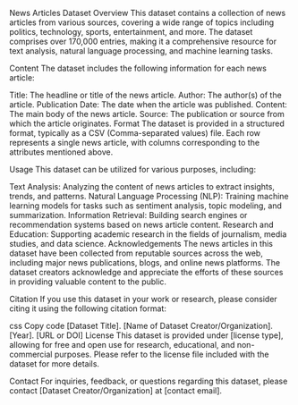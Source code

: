 News Articles Dataset
Overview
This dataset contains a collection of news articles from various sources, covering a wide range of topics including politics, technology, sports, entertainment, and more. The dataset comprises over 170,000 entries, making it a comprehensive resource for text analysis, natural language processing, and machine learning tasks.

Content
The dataset includes the following information for each news article:

Title: The headline or title of the news article.
Author: The author(s) of the article.
Publication Date: The date when the article was published.
Content: The main body of the news article.
Source: The publication or source from which the article originates.
Format
The dataset is provided in a structured format, typically as a CSV (Comma-separated values) file. Each row represents a single news article, with columns corresponding to the attributes mentioned above.

Usage
This dataset can be utilized for various purposes, including:

Text Analysis: Analyzing the content of news articles to extract insights, trends, and patterns.
Natural Language Processing (NLP): Training machine learning models for tasks such as sentiment analysis, topic modeling, and summarization.
Information Retrieval: Building search engines or recommendation systems based on news article content.
Research and Education: Supporting academic research in the fields of journalism, media studies, and data science.
Acknowledgements
The news articles in this dataset have been collected from reputable sources across the web, including major news publications, blogs, and online news platforms. The dataset creators acknowledge and appreciate the efforts of these sources in providing valuable content to the public.

Citation
If you use this dataset in your work or research, please consider citing it using the following citation format:

css
Copy code
[Dataset Title]. [Name of Dataset Creator/Organization]. [Year]. [URL or DOI]
License
This dataset is provided under [license type], allowing for free and open use for research, educational, and non-commercial purposes. Please refer to the license file included with the dataset for more details.

Contact
For inquiries, feedback, or questions regarding this dataset, please contact [Dataset Creator/Organization] at [contact email].


